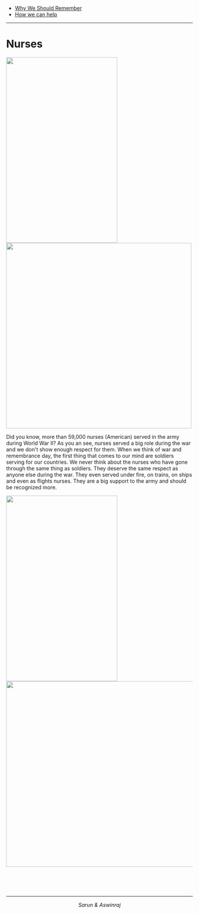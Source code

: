 <!DOCTYPE html>
<html>
<head>
</head
<body>
<br><br>
<nav>
  <ul>
    <li><a href="index.md">Why We Should Remember</a></li>
    <li><a href="Give.md">How we can help</a></li>
  </ul>
</nav>
<hr>
<h1>Nurses</h1>
  <img src="https://upload.wikimedia.org/wikipedia/commons/thumb/6/60/Become_a_nurse.jpg/1200px-Become_a_nurse.jpg" width=300 height=500><img src="https://www.shareicon.net/data/512x512/2015/09/14/101154_cross_512x512.png" width=500 height=500>
    <p>Did you know, more than 59,000 nurses (American) served in the army during World War II? As you an see, nurses served a big
       role during the war and we don't show enough respect for them. When we think of war and remembrance day, the first thing
       that comes to our mind are soldiers serving for our countries. We never think about the nurses who have gone through the
       same thing as soldiers. They deserve the same respect as anyone else during the war. They even served under fire, on trains,
       on ships and even as flights nurses. They are a big support to the army and should be recognized more.</p>
  <img src="https://upload.wikimedia.org/wikipedia/commons/thumb/5/55/Join_the_Army_Nurse_Corps_-_poster%2C_1943.jpg/408px-Join_the_Army_Nurse_Corps_-_poster%2C_1943.jpg" width=300 height=500><img src="https://i.pinimg.com/originals/36/54/8f/36548f8fd76c60a424cfb4e77e373039.jpg" width=700 height=500>

<br><br><br>
<hr>
<center><i>Sarun & Aswinraj</i></center>
<br><br><br><br>
</body>


</html>
